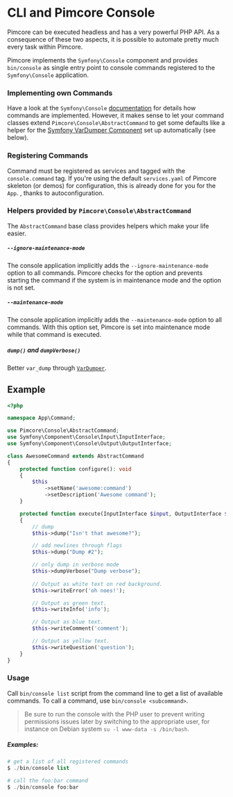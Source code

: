 # CLI and Pimcore Console

Pimcore can be executed headless and has a very powerful PHP API. As a consequence of these two aspects, 
it is possible to automate pretty much every task within Pimcore. 

Pimcore implements the `Symfony\Console` component and provides `bin/console` as single 
entry point to console commands registered to the `Symfony\Console` application. 


### Implementing own Commands
Have a look at the `Symfony\Console` [documentation](https://symfony.com/doc/5.2/console.html) 
for details how commands are implemented. However, it makes sense to let your command classes extend 
`Pimcore\Console\AbstractCommand` to get some defaults like a helper for the 
[Symfony VarDumper Component](https://symfony.com/doc/5.2/components/var_dumper/index.html) 
set up automatically (see below).

### Registering Commands
Command must be registered as services and tagged with the `console.command` tag. If you're using the default `services.yaml` 
of Pimcore skeleton (or demos) for  configuration, this is already done for you for the `App`. , thanks to autoconfiguration.

### Helpers provided by `Pimcore\Console\AbstractCommand`
The `AbstractCommand` base class provides helpers which make your life easier.

##### `--ignore-maintenance-mode`
The console application implicitly adds the `--ignore-maintenance-mode` option to all commands.
Pimcore checks for the option and prevents starting the command if the system is in maintenance 
mode and the option is not set.

##### `--maintenance-mode`
The console application implicitly adds the `--maintenance-mode` option to all commands.
With this option set, Pimcore is set into maintenance mode while that command is executed. 

##### `dump()` and `dumpVerbose()`
Better `var_dump` through [`VarDumper`](https://symfony.com/doc/5.2/components/var_dumper/introduction.html). 

## Example
```php
<?php

namespace App\Command;

use Pimcore\Console\AbstractCommand;
use Symfony\Component\Console\Input\InputInterface;
use Symfony\Component\Console\Output\OutputInterface;

class AwesomeCommand extends AbstractCommand
{
    protected function configure(): void
    {
        $this
            ->setName('awesome:command')
            ->setDescription('Awesome command');
    }

    protected function execute(InputInterface $input, OutputInterface $output): int
    {
        // dump
        $this->dump("Isn't that awesome?");

        // add newlines through flags
        $this->dump("Dump #2");

        // only dump in verbose mode
        $this->dumpVerbose("Dump verbose");
        
        // Output as white text on red background.
        $this->writeError('oh noes!');

        // Output as green text.
        $this->writeInfo('info');

        // Output as blue text.
        $this->writeComment('comment');

        // Output as yellow text.
        $this->writeQuestion('question');
    }
}
```

### Usage
Call `bin/console list` script from the command line to get a list of available commands. To call 
a command, use `bin/console <subcommand>`.

> Be sure to run the console with the PHP user to prevent writing permissions issues later by switching to the appropriate user, for instance on Debian system `su -l www-data -s /bin/bash`.

##### Examples:
```php
# get a list of all registered commands
$ ./bin/console list
 
# call the foo:bar command
$ ./bin/console foo:bar
```
